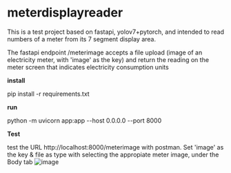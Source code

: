 # meterdisplayreader
This is a test project based on fastapi, yolov7+pytorch, and intended to read numbers of a meter from its 7 segment display area. 

The fastapi endpoint /meterimage accepts a file upload (image of an electricity meter, with 'image' as the key) and return the reading on the meter screen that indicates electricity consumption units

**install**

pip install -r requirements.txt

**run**

python -m uvicorn app:app --host 0.0.0.0 --port 8000

**Test**

test the URL http://localhost:8000/meterimage with postman. Set 'image' as the key & file as type with selecting the appropiate meter image, under the Body tab
![image](https://github.com/smartoarif/meterdisplayreader/assets/3448147/8ca678c1-a548-490d-a2be-9ba56583527d)

